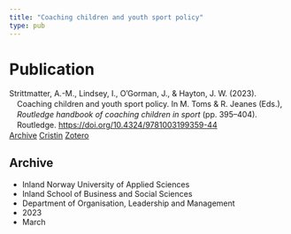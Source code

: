 ```yaml
---
title: "Coaching children and youth sport policy"
type: pub
---
```

<h1>Publication</h1>
<article id="csl-bib-container-HZJTLZSU" class="csl-bib-container">
  <div class="csl-bib-body" style="line-height: 1.35; padding-left: 1em; text-indent:-1em;">
  <div class="csl-entry">Strittmatter, A.-M., Lindsey, I., O&#x2019;Gorman, J., &amp; Hayton, J. W. (2023). Coaching children and youth sport policy. In M. Toms &amp; R. Jeanes (Eds.), <i>Routledge handbook of coaching children in sport</i> (pp. 395&#x2013;404). Routledge. <a href="https://doi.org/10.4324/9781003199359-44">https://doi.org/10.4324/9781003199359-44</a></div>
</div>
  <div class="csl-bib-buttons">
    <a href="#taxonomy-article-HZJTLZSU" class="csl-bib-button">Archive</a>
    <a href="https://app.cristin.no/results/show.jsf?id=2130469" alt="Cristin URL" class="csl-bib-button">Cristin</a>
    <a href="http://zotero.org/groups/5022929/items/HZJTLZSU" alt="Zotero URL" class="csl-bib-button">Zotero</a>
  </div>
  <div id="csl-bib-meta-container-HZJTLZSU"></div>
</article>
<div id="csl-bib-meta-HZJTLZSU" class="csl-bib-meta">
  <article id="taxonomy-article-HZJTLZSU" class="taxonomy-article">
    <h1>Archive</h1>
    <ul>
      <li>Inland Norway University of Applied Sciences</li>
      <li>Inland School of Business and Social Sciences</li>
      <li>Department of Organisation, Leadership and Management</li>
      <li>2023</li>
      <li>March</li>
    </ul>
  </article>
</div>
